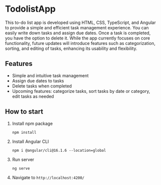# TodolistApp
This to-do list app is developed using HTML, CSS, TypeScript, and Angular to provide a simple and efficient task management experience. You can easily write down tasks and assign due dates. Once a task is completed, you have the option to delete it. While the app currently focuses on core functionality, future updates will introduce features such as categorization, sorting, and editing of tasks, enhancing its usability and flexibility.

## Features
- Simple and intuitive task management
- Assign due dates to tasks
- Delete tasks when completed
- Upcoming features: categorize tasks, sort tasks by date or category, edit tasks as needed
  
## How to start
1. Install npm package
   ```
   npm install
   ```
2. Install Angular CLI
   ```
   npm i @angular/cli@16.1.6 --location=global
   ```
3. Run server
   ```
   ng serve
   ```
4. Navigate to `http://localhost:4200/`



